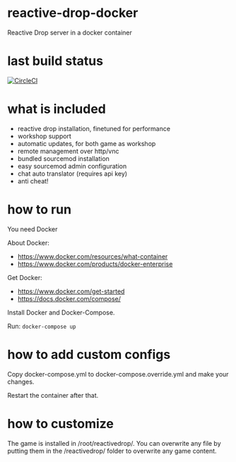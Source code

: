# reactive-drop-docker
Reactive Drop server in a docker container

# last build status
[![CircleCI](https://circleci.com/gh/mithrand0/reactive-drop-docker.svg?style=svg)](https://circleci.com/gh/mithrand0/reactive-drop-docker)

# what is included
- reactive drop installation, finetuned for performance
- workshop support
- automatic updates, for both game as workshop
- remote management over http/vnc
- bundled sourcemod installation
- easy sourcemod admin configuration
- chat auto translator (requires api key)
- anti cheat!

# how to run
You need Docker

About Docker:
- https://www.docker.com/resources/what-container
- https://www.docker.com/products/docker-enterprise

Get Docker:
- https://www.docker.com/get-started
- https://docs.docker.com/compose/

Install Docker and Docker-Compose.

Run: `docker-compose up`

# how to add custom configs

Copy docker-compose.yml to docker-compose.override.yml and make your changes. 

Restart the container after that.

# how to customize
The game is installed in /root/reactivedrop/. You can overwrite any file 
by putting them in the /reactivedrop/ folder to overwrite any game content.  

